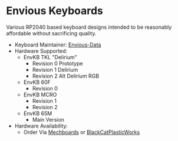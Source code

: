 # Envious Keyboards

Various RP2040 based keyboard designs intended to be reasonably affordable without sacrificing quality.

* Keyboard Maintainer: [Envious-Data](https://github.com/envious-data)
* Hardware Supported:
  - EnvKB TKL "Delirium"
    - Revision 0 Prototype
    - Revision 1 Delirium
    - Revision 2 Alt Delirium RGB
  - EnvKB 60F
    - Revision 0
  - EnvKB MCRO
    - Revision 1
    - Revision 2
  - EnvKB 65M
     - Main Version
* Hardware Availability: 
  * Order Via [Mechboards](http://Mechboards.co.uk) or [BlackCatPlasticWorks](http://BlackCatPlasticworks.com)
